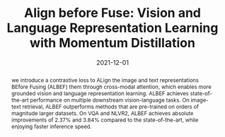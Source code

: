 ---
title: "Align before Fuse: Vision and Language Representation Learning with Momentum Distillation"
authors:
- Junnan Li
- Ramprasaath R. Selvaraju
- Akhilesh Deepak Gotmare
- Shafiq Joty
- Caiming Xiong
- Steven Hoi
date: "2021-12-01"
publication: "NeurIPS"
publication_types: ["1"]
abstract: "we introduce a contrastive loss to ALign the image and text representations BEfore Fusing (ALBEF) them through cross-modal attention, which enables more grounded vision and language representation learning. ALBEF achieves state-of-the-art performance on multiple downstream vision-language tasks. On image-text retrieval, ALBEF outperforms methods that are pre-trained on orders of magnitude larger datasets. On VQA and NLVR2, ALBEF achieves absolute improvements of 2.37% and 3.84% compared to the state-of-the-art, while enjoying faster inference speed."
featured: true
image:
  filename: albef_teaser
  focal_point: Smart
  preview_only: false
links:
- name: arXiv
  url: https://arxiv.org/abs/2107.07651
- name: Code
  url: https://github.com/salesforce/ALBEF/
- name: Blog
  url: https://blog.einstein.ai/align-before-fuse/
--- 